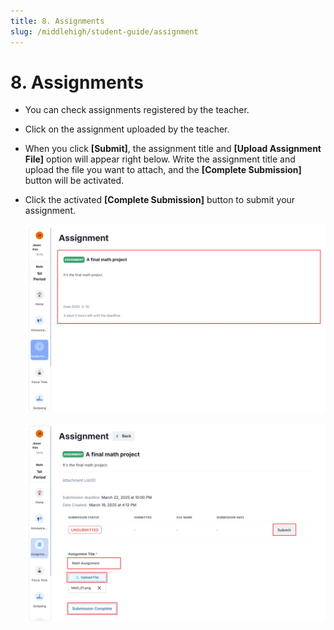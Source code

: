 ```yaml
---
title: 8. Assignments
slug: /middlehigh/student-guide/assignment
---
```


# 8. Assignments

- You can check assignments registered by the teacher.
- Click on the assignment uploaded by the teacher.
- When you click **\[Submit]**, the assignment title and **\[Upload Assignment File]** option will appear right below. Write the assignment title and upload the file you want to attach, and the **\[Complete Submission]** button will be activated.
- Click the activated **\[Complete Submission]** button to submit your assignment.

  ![](/img/en_student/en_student_3-8_01.jpg)

  ![](/img/en_student/en_student_3-8_02.jpg)
